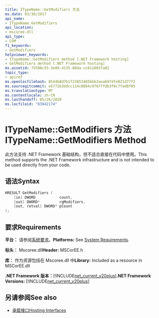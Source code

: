 ```yaml
---
title: ITypeName::GetModifiers 方法
ms.date: 03/30/2017
api_name:
- ITypeName.GetModifiers
api_location:
- mscoree.dll
api_type:
- COM
f1_keywords:
- GetModifiers
helpviewer_keywords:
- ITypeName::GetModifiers method [.NET Framework hosting]
- GetModifiers method [.NET Framework hosting]
ms.assetid: 75508c55-3e09-4135-80da-cc811003fa82
topic_type:
- apiref
ms.openlocfilehash: 8544b8d7b1f23853465bbb2aea697dfe021d77f2
ms.sourcegitcommit: e5772b3ddcc114c80b4c9767ffdb3f6c7fad8f05
ms.translationtype: MT
ms.contentlocale: zh-CN
ms.lasthandoff: 05/26/2020
ms.locfileid: "83842174"
---
```

# <a name="itypenamegetmodifiers-method"></a><span data-ttu-id="f5e50-102">ITypeName::GetModifiers 方法</span><span class="sxs-lookup"><span data-stu-id="f5e50-102">ITypeName::GetModifiers Method</span></span>
<span data-ttu-id="f5e50-103">此方法支持 .NET Framework 基础结构，但不适合直接在代码中使用。</span><span class="sxs-lookup"><span data-stu-id="f5e50-103">This method supports the .NET Framework infrastructure and is not intended to be used directly from your code.</span></span>  
  
## <a name="syntax"></a><span data-ttu-id="f5e50-104">语法</span><span class="sxs-lookup"><span data-stu-id="f5e50-104">Syntax</span></span>  
  
```cpp  
HRESULT GetModifiers (  
    [in] DWORD           count,  
    [out] DWORD*         rgModifiers,  
    [out, retval] DWORD* pCount  
);  
```  
  
## <a name="requirements"></a><span data-ttu-id="f5e50-105">要求</span><span class="sxs-lookup"><span data-stu-id="f5e50-105">Requirements</span></span>  
 <span data-ttu-id="f5e50-106">**平台：** 请参阅[系统要求](../../get-started/system-requirements.md)。</span><span class="sxs-lookup"><span data-stu-id="f5e50-106">**Platforms:** See [System Requirements](../../get-started/system-requirements.md).</span></span>  
  
 <span data-ttu-id="f5e50-107">**标头：** Mscoree.dll</span><span class="sxs-lookup"><span data-stu-id="f5e50-107">**Header:** MSCorEE.h</span></span>  
  
 <span data-ttu-id="f5e50-108">**库：** 作为资源包括在 Mscoree.dll 中</span><span class="sxs-lookup"><span data-stu-id="f5e50-108">**Library:** Included as a resource in MSCorEE.dll</span></span>  
  
 <span data-ttu-id="f5e50-109">**.NET Framework 版本：**[!INCLUDE[net_current_v20plus](../../../../includes/net-current-v20plus-md.md)]</span><span class="sxs-lookup"><span data-stu-id="f5e50-109">**.NET Framework Versions:** [!INCLUDE[net_current_v20plus](../../../../includes/net-current-v20plus-md.md)]</span></span>  
  
## <a name="see-also"></a><span data-ttu-id="f5e50-110">另请参阅</span><span class="sxs-lookup"><span data-stu-id="f5e50-110">See also</span></span>

- [<span data-ttu-id="f5e50-111">承载接口</span><span class="sxs-lookup"><span data-stu-id="f5e50-111">Hosting Interfaces</span></span>](hosting-interfaces.md)
